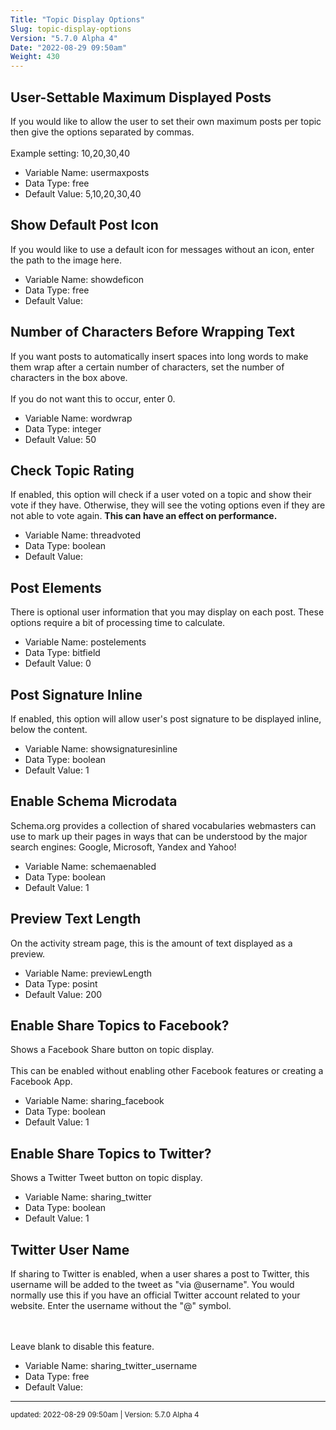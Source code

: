 ```yaml
---
Title: "Topic Display Options"
Slug: topic-display-options
Version: "5.7.0 Alpha 4"
Date: "2022-08-29 09:50am"
Weight: 430
---
```



## User-Settable Maximum Displayed Posts

If you would like to allow the user to set their own maximum posts per topic then give the options separated by commas. 
<br />
<br />
Example setting: 10,20,30,40




- Variable Name: usermaxposts
- Data Type: free
- Default Value: 5,10,20,30,40

## Show Default Post Icon

If you would like to use a default icon for messages without an icon, enter the path to the image here.




- Variable Name: showdeficon
- Data Type: free
- Default Value: 

## Number of Characters Before Wrapping Text

If you want posts to automatically insert spaces into long words to make them wrap after a certain number of characters, set the number of characters in the box above.<br />
<br />
If you do not want this to occur, enter 0.




- Variable Name: wordwrap
- Data Type: integer
- Default Value: 50

## Check Topic Rating

If enabled, this option will check if a user voted on a topic and show their vote if they have. Otherwise, they will see the voting options even if they are not able to vote again. <b>This can have an effect on performance.</b>




- Variable Name: threadvoted
- Data Type: boolean
- Default Value: 

## Post Elements

There is optional user information that you may display on each post.  These options require a bit of processing time to calculate.




- Variable Name: postelements
- Data Type: bitfield
- Default Value: 0

## Post Signature Inline

If enabled, this option will allow user's post signature to be displayed inline, below the content.




- Variable Name: showsignaturesinline
- Data Type: boolean
- Default Value: 1

## Enable Schema Microdata

Schema.org provides a collection of shared vocabularies webmasters can use to mark up their pages in ways that can be understood by the major search engines: Google, Microsoft, Yandex and Yahoo!




- Variable Name: schemaenabled
- Data Type: boolean
- Default Value: 1

## Preview Text  Length

On the activity stream page, this is the amount of text displayed as a preview.




- Variable Name: previewLength
- Data Type: posint
- Default Value: 200

## Enable Share Topics to Facebook?

Shows a Facebook Share button on topic display.
<br/><br/>
This can be enabled without enabling other Facebook features or creating a Facebook App.




- Variable Name: sharing_facebook
- Data Type: boolean
- Default Value: 1

## Enable Share Topics to Twitter?

Shows a Twitter Tweet button on topic display.




- Variable Name: sharing_twitter
- Data Type: boolean
- Default Value: 1

## Twitter User Name

If sharing to Twitter is enabled, when a user shares a post to Twitter, this username will be added to the tweet as "via @username". You would normally use this if you have an official Twitter account related to your website. Enter the username without the "@" symbol.

<br /><br />Leave blank to disable this feature.




- Variable Name: sharing_twitter_username
- Data Type: free
- Default Value: 


<hr>
<small>
updated: 2022-08-29 09:50am | Version: 5.7.0 Alpha 4
</small>